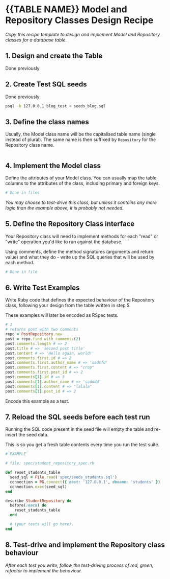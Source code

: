 # {{TABLE NAME}} Model and Repository Classes Design Recipe

_Copy this recipe template to design and implement Model and Repository classes for a database table._

## 1. Design and create the Table

Done previously

## 2. Create Test SQL seeds

Done previously

```bash
psql -h 127.0.0.1 blog_test < seeds_blog.sql
```

## 3. Define the class names

Usually, the Model class name will be the capitalised table name (single instead of plural). The same name is then suffixed by `Repository` for the Repository class name.

```ruby

```

## 4. Implement the Model class

Define the attributes of your Model class. You can usually map the table columns to the attributes of the class, including primary and foreign keys.

```ruby
# Done in files
```

*You may choose to test-drive this class, but unless it contains any more logic than the example above, it is probably not needed.*

## 5. Define the Repository Class interface

Your Repository class will need to implement methods for each "read" or "write" operation you'd like to run against the database.

Using comments, define the method signatures (arguments and return value) and what they do - write up the SQL queries that will be used by each method.

```ruby
# Done in file
```

## 6. Write Test Examples

Write Ruby code that defines the expected behaviour of the Repository class, following your design from the table written in step 5.

These examples will later be encoded as RSpec tests.

```ruby
# 1
# returns post with two comments
repo = PostRepository.new
post = repo.find_with_comments(2)
post.comments.length # => 2
post.title # => 'second post title'
post.content # => 'Hello again, world!'
post.comments.first.id # => 2
post.comments.first.author_name # => 'sadsfd'
post.comments.first.content # => "crop"
post.comments.first.post_id # => 2
post.comments[1].id # => 3
post.comments[1].author_name # => 'sadddd'
post.comments[1].content # => "lalala"
post.comments[1].post_id # => 2
```

Encode this example as a test.

## 7. Reload the SQL seeds before each test run

Running the SQL code present in the seed file will empty the table and re-insert the seed data.

This is so you get a fresh table contents every time you run the test suite.

```ruby
# EXAMPLE

# file: spec/student_repository_spec.rb

def reset_students_table
  seed_sql = File.read('spec/seeds_students.sql')
  connection = PG.connect({ host: '127.0.0.1', dbname: 'students' })
  connection.exec(seed_sql)
end

describe StudentRepository do
  before(:each) do 
    reset_students_table
  end

  # (your tests will go here).
end
```

## 8. Test-drive and implement the Repository class behaviour

_After each test you write, follow the test-driving process of red, green, refactor to implement the behaviour._